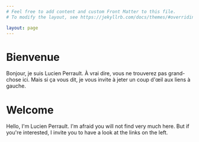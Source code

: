 ```yaml
---
# Feel free to add content and custom Front Matter to this file.
# To modify the layout, see https://jekyllrb.com/docs/themes/#overriding-theme-defaults

layout: page
---
```


# Bienvenue

Bonjour, je suis Lucien Perrault. À vrai dire, vous ne trouverez pas grand-chose ici. Mais si ça vous dit, je vous invite à jeter un coup d'œil aux liens à gauche.

# Welcome

Hello, I'm Lucien Perrault. I'm afraid you will not find very much here. But if you're interested, I invite you to have a look at the links on the left.
